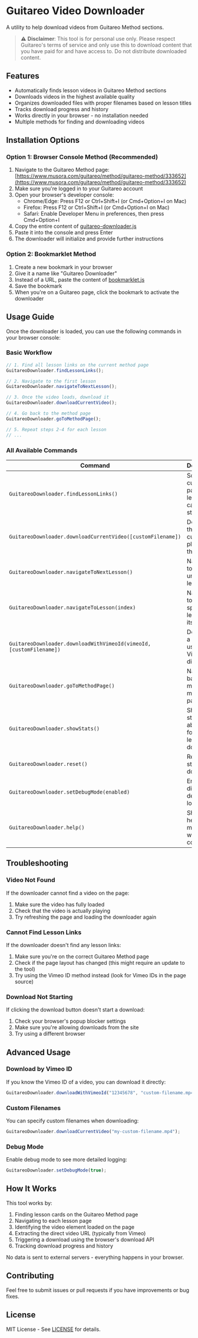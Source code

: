 # Guitareo Video Downloader

A utility to help download videos from Guitareo Method sections.

> ⚠️ **Disclaimer**: This tool is for personal use only. Please respect Guitareo's terms of service and only use this to download content that you have paid for and have access to. Do not distribute downloaded content.

## Features

- Automatically finds lesson videos in Guitareo Method sections
- Downloads videos in the highest available quality
- Organizes downloaded files with proper filenames based on lesson titles
- Tracks download progress and history
- Works directly in your browser - no installation needed
- Multiple methods for finding and downloading videos

## Installation Options

### Option 1: Browser Console Method (Recommended)

1. Navigate to the Guitareo Method page: [https://www.musora.com/guitareo/method/guitareo-method/333652](https://www.musora.com/guitareo/method/guitareo-method/333652)
2. Make sure you're logged in to your Guitareo account
3. Open your browser's developer console:
   - Chrome/Edge: Press F12 or Ctrl+Shift+I (or Cmd+Option+I on Mac)
   - Firefox: Press F12 or Ctrl+Shift+I (or Cmd+Option+I on Mac)
   - Safari: Enable Developer Menu in preferences, then press Cmd+Option+I
4. Copy the entire content of [guitareo-downloader.js](guitareo-downloader.js) 
5. Paste it into the console and press Enter
6. The downloader will initialize and provide further instructions

### Option 2: Bookmarklet Method

1. Create a new bookmark in your browser
2. Give it a name like "Guitareo Downloader"
3. Instead of a URL, paste the content of [bookmarklet.js](bookmarklet.js) 
4. Save the bookmark
5. When you're on a Guitareo page, click the bookmark to activate the downloader

## Usage Guide

Once the downloader is loaded, you can use the following commands in your browser console:

### Basic Workflow

```javascript
// 1. Find all lesson links on the current method page
GuitareoDownloader.findLessonLinks();

// 2. Navigate to the first lesson
GuitareoDownloader.navigateToNextLesson();

// 3. Once the video loads, download it
GuitareoDownloader.downloadCurrentVideo();

// 4. Go back to the method page
GuitareoDownloader.goToMethodPage();

// 5. Repeat steps 2-4 for each lesson
// ...
```

### All Available Commands

| Command | Description |
|---------|-------------|
| `GuitareoDownloader.findLessonLinks()` | Scans the current page for lesson cards and stores them |
| `GuitareoDownloader.downloadCurrentVideo([customFilename])` | Downloads the video currently playing on the page |
| `GuitareoDownloader.navigateToNextLesson()` | Navigates to the next unvisited lesson |
| `GuitareoDownloader.navigateToLesson(index)` | Navigates to a specific lesson by its index |
| `GuitareoDownloader.downloadWithVimeoId(vimeoId, [customFilename])` | Downloads a video using its Vimeo ID directly |
| `GuitareoDownloader.goToMethodPage()` | Navigates back to the main method page |
| `GuitareoDownloader.showStats()` | Shows statistics about found lessons and downloads |
| `GuitareoDownloader.reset()` | Resets the state of the downloader |
| `GuitareoDownloader.setDebugMode(enabled)` | Enables or disables debug logging |
| `GuitareoDownloader.help()` | Shows the help message with all commands |

## Troubleshooting

### Video Not Found

If the downloader cannot find a video on the page:

1. Make sure the video has fully loaded
2. Check that the video is actually playing
3. Try refreshing the page and loading the downloader again

### Cannot Find Lesson Links

If the downloader doesn't find any lesson links:

1. Make sure you're on the correct Guitareo Method page
2. Check if the page layout has changed (this might require an update to the tool)
3. Try using the Vimeo ID method instead (look for Vimeo IDs in the page source)

### Download Not Starting

If clicking the download button doesn't start a download:

1. Check your browser's popup blocker settings
2. Make sure you're allowing downloads from the site
3. Try using a different browser

## Advanced Usage

### Download by Vimeo ID

If you know the Vimeo ID of a video, you can download it directly:

```javascript
GuitareoDownloader.downloadWithVimeoId("12345678", "custom-filename.mp4");
```

### Custom Filenames

You can specify custom filenames when downloading:

```javascript
GuitareoDownloader.downloadCurrentVideo("my-custom-filename.mp4");
```

### Debug Mode

Enable debug mode to see more detailed logging:

```javascript
GuitareoDownloader.setDebugMode(true);
```

## How It Works

This tool works by:

1. Finding lesson cards on the Guitareo Method page
2. Navigating to each lesson page
3. Identifying the video element loaded on the page
4. Extracting the direct video URL (typically from Vimeo)
5. Triggering a download using the browser's download API
6. Tracking download progress and history

No data is sent to external servers - everything happens in your browser.

## Contributing

Feel free to submit issues or pull requests if you have improvements or bug fixes.

## License

MIT License - See [LICENSE](LICENSE) for details.
